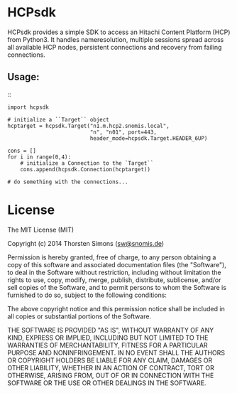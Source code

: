 HCPsdk
======

HCPsdk provides a simple SDK to access an Hitachi Content Platform (HCP)
from Python3. It handles nameresolution, multiple sessions spread across all
available HCP nodes, persistent connections and recovery from failing
connections.

Usage:
------

::

    import hcpsdk

    # initialize a ``Target`` object
    hcptarget = hcpsdk.Target("n1.m.hcp2.snomis.local",
                              "n", "n01", port=443,
                              header_mode=hcpsdk.Target.HEADER_6UP)

    cons = []
    for i in range(0,4):
        # initialize a Connection to the `Target``
        cons.append(hcpsdk.Connection(hcptarget))

    # do something with the connections...


License
=======

The MIT License (MIT)

Copyright (c) 2014 Thorsten Simons (sw@snomis.de)

Permission is hereby granted, free of charge, to any person obtaining a copy of
this software and associated documentation files (the "Software"), to deal in
the Software without restriction, including without limitation the rights to
use, copy, modify, merge, publish, distribute, sublicense, and/or sell copies of
the Software, and to permit persons to whom the Software is furnished to do so,
subject to the following conditions:

The above copyright notice and this permission notice shall be included in all
copies or substantial portions of the Software.

THE SOFTWARE IS PROVIDED "AS IS", WITHOUT WARRANTY OF ANY KIND, EXPRESS OR
IMPLIED, INCLUDING BUT NOT LIMITED TO THE WARRANTIES OF MERCHANTABILITY, FITNESS
FOR A PARTICULAR PURPOSE AND NONINFRINGEMENT. IN NO EVENT SHALL THE AUTHORS OR
COPYRIGHT HOLDERS BE LIABLE FOR ANY CLAIM, DAMAGES OR OTHER LIABILITY, WHETHER
IN AN ACTION OF CONTRACT, TORT OR OTHERWISE, ARISING FROM, OUT OF OR IN
CONNECTION WITH THE SOFTWARE OR THE USE OR OTHER DEALINGS IN THE SOFTWARE.
